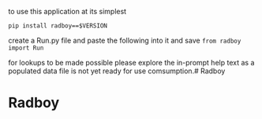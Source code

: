 to use this application at its simplest

`pip install radboy==$VERSION`

create a Run.py file and paste the following into it and save
`from radboy import Run`

for lookups to be made possible please explore the in-prompt help text as a populated data file is not yet ready for use comsumption.# Radboy
# Radboy
